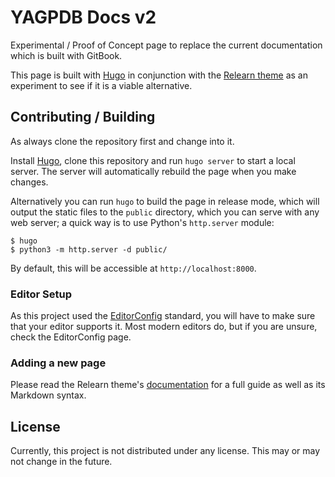 # YAGPDB Docs v2

Experimental / Proof of Concept page to replace the current documentation which is built with GitBook.

This page is built with [Hugo](https://gohugo.io/) in conjunction with the
[Relearn theme](https://github.com/McShelby/hugo-theme-relearn/) as an experiment to see if it is a viable alternative.

## Contributing / Building

As always clone the repository first and change into it.

Install [Hugo](https://gohugo.io/getting-started/installing/), clone this repository and run `hugo server` to start a
local server. The server will automatically rebuild the page when you make changes.

Alternatively you can run `hugo` to build the page in release mode, which will output the static files to the `public`
directory, which you can serve with any web server; a quick way is to use Python's `http.server` module:

```shellsession
$ hugo
$ python3 -m http.server -d public/
```

By default, this will be accessible at `http://localhost:8000`.

### Editor Setup

As this project used the [EditorConfig](https://editorconfig.org/) standard, you will have to make sure that your
editor supports it. Most modern editors do, but if you are unsure, check the EditorConfig page.

### Adding a new page

Please read the Relearn theme's [documentation](https://mcshelby.github.io/hugo-theme-relearn) for a full guide as well
as its Markdown syntax.

## License

Currently, this project is not distributed under any license. This may or may not change in the future.
